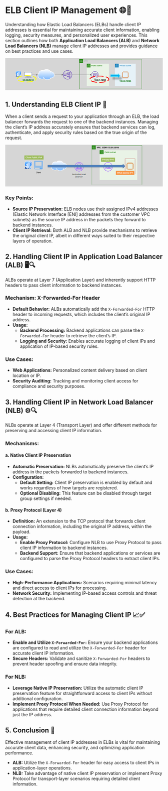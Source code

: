 # **ELB Client IP Management 🌐📍**

Understanding how Elastic Load Balancers (ELBs) handle client IP addresses is essential for maintaining accurate client information, enabling logging, security measures, and personalized user experiences. This section outlines how both **Application Load Balancers (ALB)** and **Network Load Balancers (NLB)** manage client IP addresses and provides guidance on best practices and use cases.

![ELB Client IP](images/elb-client-ip.png)

## **1. Understanding ELB Client IP 📜**

When a client sends a request to your application through an ELB, the load balancer forwards the request to one of the backend instances. Managing the client’s IP address accurately ensures that backend services can log, authenticate, and apply security rules based on the true origin of the request.

![what-is-client-ip](images/what-is-client-ip.png)

### **Key Points:**

- **Source IP Preservation:** ELB nodes use their assigned IPv4 addresses (Elastic Network Interface [ENI] addresses from the customer VPC subnets) as the source IP address in the packets they forward to backend instances.
- **Client IP Retrieval:** Both ALB and NLB provide mechanisms to retrieve the original client IP, albeit in different ways suited to their respective layers of operation.

## **2. Handling Client IP in Application Load Balancer (ALB) 🖥️🔍**

ALBs operate at Layer 7 (Application Layer) and inherently support HTTP headers to pass client information to backend instances.

### **Mechanism: X-Forwarded-For Header**

- **Default Behavior:** ALBs automatically add the `X-Forwarded-For` HTTP header to incoming requests, which includes the client’s original IP address.
- **Usage:**
  - **Backend Processing:** Backend applications can parse the `X-Forwarded-For` header to retrieve the client’s IP.
  - **Logging and Security:** Enables accurate logging of client IPs and application of IP-based security rules.

### **Use Cases:**

- **Web Applications:** Personalized content delivery based on client location or IP.
- **Security Auditing:** Tracking and monitoring client access for compliance and security purposes.

## **3. Handling Client IP in Network Load Balancer (NLB) ⚙️🔍**

NLBs operate at Layer 4 (Transport Layer) and offer different methods for preserving and accessing client IP information.

### **Mechanisms:**

#### **a. Native Client IP Preservation**

- **Automatic Preservation:** NLBs automatically preserve the client’s IP address in the packets forwarded to backend instances.
- **Configuration:**
  - **Default Setting:** Client IP preservation is enabled by default and works regardless of how targets are registered.
  - **Optional Disabling:** This feature can be disabled through target group settings if needed.

#### **b. Proxy Protocol (Layer 4)**

- **Definition:** An extension to the TCP protocol that forwards client connection information, including the original IP address, within the payload.
- **Usage:**
  - **Enable Proxy Protocol:** Configure NLB to use Proxy Protocol to pass client IP information to backend instances.
  - **Backend Support:** Ensure that backend applications or services are configured to parse the Proxy Protocol headers to extract client IPs.

### **Use Cases:**

- **High-Performance Applications:** Scenarios requiring minimal latency and direct access to client IPs for processing.
- **Network Security:** Implementing IP-based access controls and threat detection at the backend.

## **4. Best Practices for Managing Client IP 📈✅**

### **For ALB:**

- **Enable and Utilize `X-Forwarded-For`:** Ensure your backend applications are configured to read and utilize the `X-Forwarded-For` header for accurate client IP information.
- **Secure Headers:** Validate and sanitize `X-Forwarded-For` headers to prevent header spoofing and ensure data integrity.

### **For NLB:**

- **Leverage Native IP Preservation:** Utilize the automatic client IP preservation feature for straightforward access to client IPs without additional configuration.
- **Implement Proxy Protocol When Needed:** Use Proxy Protocol for applications that require detailed client connection information beyond just the IP address.

## **5. Conclusion 🎯**

Effective management of client IP addresses in ELBs is vital for maintaining accurate client data, enhancing security, and optimizing application performance.

- **ALB:** Utilize the `X-Forwarded-For` header for easy access to client IPs in application-layer operations.
- **NLB:** Take advantage of native client IP preservation or implement Proxy Protocol for transport-layer scenarios requiring detailed client information.
